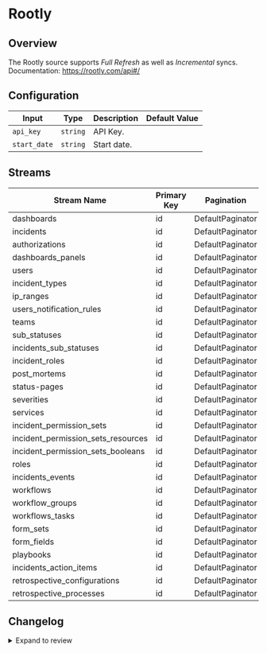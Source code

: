 # Rootly
## Overview

The Rootly source supports _Full Refresh_ as well as _Incremental_ syncs.
Documentation: https://rootly.com/api#/

## Configuration

| Input | Type | Description | Default Value |
|-------|------|-------------|---------------|
| `api_key` | `string` | API Key.  |  |
| `start_date` | `string` | Start date.  |  |

## Streams
| Stream Name | Primary Key | Pagination | Supports Full Sync | Supports Incremental |
|-------------|-------------|------------|---------------------|----------------------|
| dashboards | id | DefaultPaginator | ✅ |  ✅  |
| incidents | id | DefaultPaginator | ✅ |  ✅  |
| authorizations | id | DefaultPaginator | ✅ |  ✅  |
| dashboards_panels | id | DefaultPaginator | ✅ |  ✅  |
| users | id | DefaultPaginator | ✅ |  ✅  |
| incident_types | id | DefaultPaginator | ✅ |  ✅  |
| ip_ranges | id | DefaultPaginator | ✅ |  ❌  |
| users_notification_rules | id | DefaultPaginator | ✅ |  ✅  |
| teams | id | DefaultPaginator | ✅ |  ✅  |
| sub_statuses | id | DefaultPaginator | ✅ |  ✅  |
| incidents_sub_statuses | id | DefaultPaginator | ✅ |  ✅  |
| incident_roles | id | DefaultPaginator | ✅ |  ✅  |
| post_mortems | id | DefaultPaginator | ✅ |  ✅  |
| status-pages | id | DefaultPaginator | ✅ |  ✅  |
| severities | id | DefaultPaginator | ✅ |  ✅  |
| services | id | DefaultPaginator | ✅ |  ✅  |
| incident_permission_sets | id | DefaultPaginator | ✅ |  ✅  |
| incident_permission_sets_resources | id | DefaultPaginator | ✅ |  ✅  |
| incident_permission_sets_booleans | id | DefaultPaginator | ✅ |  ✅  |
| roles | id | DefaultPaginator | ✅ |  ✅  |
| incidents_events | id | DefaultPaginator | ✅ |  ✅  |
| workflows | id | DefaultPaginator | ✅ |  ✅  |
| workflow_groups | id | DefaultPaginator | ✅ |  ✅  |
| workflows_tasks | id | DefaultPaginator | ✅ |  ✅  |
| form_sets | id | DefaultPaginator | ✅ |  ✅  |
| form_fields | id | DefaultPaginator | ✅ |  ✅  |
| playbooks | id | DefaultPaginator | ✅ |  ✅  |
| incidents_action_items | id | DefaultPaginator | ✅ |  ✅  |
| retrospective_configurations | id | DefaultPaginator | ✅ |  ✅  |
| retrospective_processes | id | DefaultPaginator | ✅ |  ✅  |

## Changelog

<details>
  <summary>Expand to review</summary>

| Version          | Date              | Pull Request | Subject        |
|------------------|-------------------|--------------|----------------|
| 0.0.30 | 2025-07-26 | [63961](https://github.com/airbytehq/airbyte/pull/63961) | Update dependencies |
| 0.0.29 | 2025-07-12 | [63034](https://github.com/airbytehq/airbyte/pull/63034) | Update dependencies |
| 0.0.28 | 2025-06-28 | [62279](https://github.com/airbytehq/airbyte/pull/62279) | Update dependencies |
| 0.0.27 | 2025-06-21 | [61813](https://github.com/airbytehq/airbyte/pull/61813) | Update dependencies |
| 0.0.26 | 2025-06-14 | [60584](https://github.com/airbytehq/airbyte/pull/60584) | Update dependencies |
| 0.0.25 | 2025-05-11 | [60207](https://github.com/airbytehq/airbyte/pull/60207) | Update dependencies |
| 0.0.24 | 2025-05-04 | [59597](https://github.com/airbytehq/airbyte/pull/59597) | Update dependencies |
| 0.0.23 | 2025-04-27 | [58986](https://github.com/airbytehq/airbyte/pull/58986) | Update dependencies |
| 0.0.22 | 2025-04-19 | [58420](https://github.com/airbytehq/airbyte/pull/58420) | Update dependencies |
| 0.0.21 | 2025-04-12 | [57955](https://github.com/airbytehq/airbyte/pull/57955) | Update dependencies |
| 0.0.20 | 2025-04-05 | [57294](https://github.com/airbytehq/airbyte/pull/57294) | Update dependencies |
| 0.0.19 | 2025-03-29 | [56765](https://github.com/airbytehq/airbyte/pull/56765) | Update dependencies |
| 0.0.18 | 2025-03-22 | [56191](https://github.com/airbytehq/airbyte/pull/56191) | Update dependencies |
| 0.0.17 | 2025-03-08 | [55531](https://github.com/airbytehq/airbyte/pull/55531) | Update dependencies |
| 0.0.16 | 2025-03-01 | [55012](https://github.com/airbytehq/airbyte/pull/55012) | Update dependencies |
| 0.0.15 | 2025-02-23 | [54604](https://github.com/airbytehq/airbyte/pull/54604) | Update dependencies |
| 0.0.14 | 2025-02-15 | [54004](https://github.com/airbytehq/airbyte/pull/54004) | Update dependencies |
| 0.0.13 | 2025-02-08 | [53502](https://github.com/airbytehq/airbyte/pull/53502) | Update dependencies |
| 0.0.12 | 2025-02-01 | [53017](https://github.com/airbytehq/airbyte/pull/53017) | Update dependencies |
| 0.0.11 | 2025-01-25 | [52484](https://github.com/airbytehq/airbyte/pull/52484) | Update dependencies |
| 0.0.10 | 2025-01-18 | [51851](https://github.com/airbytehq/airbyte/pull/51851) | Update dependencies |
| 0.0.9 | 2025-01-11 | [51301](https://github.com/airbytehq/airbyte/pull/51301) | Update dependencies |
| 0.0.8 | 2024-12-28 | [50735](https://github.com/airbytehq/airbyte/pull/50735) | Update dependencies |
| 0.0.7 | 2024-12-21 | [50262](https://github.com/airbytehq/airbyte/pull/50262) | Update dependencies |
| 0.0.6 | 2024-12-14 | [49717](https://github.com/airbytehq/airbyte/pull/49717) | Update dependencies |
| 0.0.5 | 2024-12-12 | [49355](https://github.com/airbytehq/airbyte/pull/49355) | Update dependencies |
| 0.0.4 | 2024-12-11 | [49063](https://github.com/airbytehq/airbyte/pull/49063) | Starting with this version, the Docker image is now rootless. Please note that this and future versions will not be compatible with Airbyte versions earlier than 0.64 |
| 0.0.3 | 2024-11-04 | [48240](https://github.com/airbytehq/airbyte/pull/48240) | Update dependencies |
| 0.0.2 | 2024-10-29 | [47833](https://github.com/airbytehq/airbyte/pull/47833) | Update dependencies |
| 0.0.1 | 2024-10-09 | [46669](https://github.com/airbytehq/airbyte/pull/46669) | Initial release by [@gemsteam](https://github.com/gemsteam) via Connector Builder |

</details>
